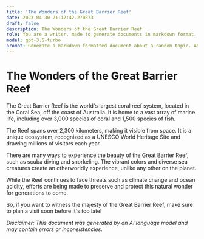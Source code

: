 ```yaml
---
title: 'The Wonders of the Great Barrier Reef'
date: 2023-04-30 21:12:42.270873
draft: false
description: The Wonders of the Great Barrier Reef
role: You are a writer, made to generate documents in markdown format. It is very important that all of the documents you generate are in valid markdown format.
model: gpt-3.5-turbo
prompt: Generate a markdown formatted document about a random topic. At the bottom, include a disclaimer explaining that the document was generated by you. The first line of the document should be the title. Make sure that the entire document is in proper markdown format, using a mix of various tags to make the document visually appealing.
---
```


# The Wonders of the Great Barrier Reef

The Great Barrier Reef is the world's largest coral reef system, located in the Coral Sea, off the coast of Australia. It is home to a vast array of marine life, including over 3,000 species of coral and 1,500 species of fish.

The Reef spans over 2,300 kilometers, making it visible from space. It is a unique ecosystem, recognized as a UNESCO World Heritage Site and drawing millions of visitors each year.

There are many ways to experience the beauty of the Great Barrier Reef, such as scuba diving and snorkeling. The vibrant colors and diverse sea creatures create an otherworldly experience, unlike any other on the planet.

While the Reef continues to face threats such as climate change and ocean acidity, efforts are being made to preserve and protect this natural wonder for generations to come.

So, if you want to witness the majesty of the Great Barrier Reef, make sure to plan a visit soon before it's too late!

*Disclaimer: This document was generated by an AI language model and may contain errors or inconsistencies.*